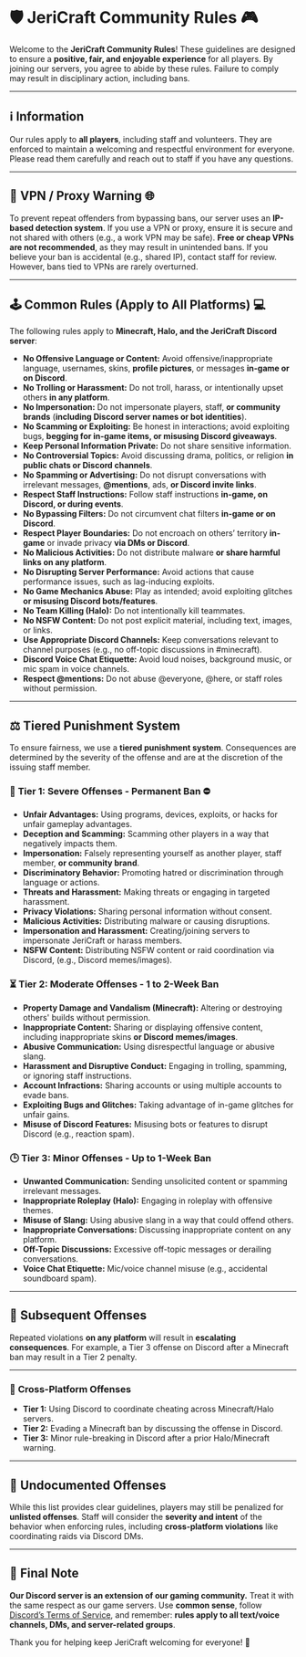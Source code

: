 # 🛡️ JeriCraft Community Rules 🎮

Welcome to the **JeriCraft Community Rules**! These guidelines are designed to ensure a **positive, fair, and enjoyable
experience** for all players. By joining our servers, you agree to abide by these rules. Failure to comply may result in
disciplinary action, including bans.

---

## ℹ️ Information

Our rules apply to **all players**, including staff and volunteers. They are enforced to maintain a welcoming and
respectful environment for everyone. Please read them carefully and reach out to staff if you have any questions.

---

## 🚫 VPN / Proxy Warning 🌐

To prevent repeat offenders from bypassing bans, our server uses an **IP-based detection system**. If you use a VPN or
proxy, ensure it is secure and not shared with others (e.g., a work VPN may be safe). **Free or cheap VPNs are not
recommended**, as they may result in unintended bans. If you believe your ban is accidental (e.g., shared IP), contact staff for review. However, bans tied to VPNs are rarely overturned.

---

## 🕹️ Common Rules (Apply to **All Platforms**) 💻

The following rules apply to **Minecraft, Halo, and the JeriCraft Discord server**:

- **No Offensive Language or Content:** Avoid offensive/inappropriate language, usernames, skins, **profile pictures**, or messages **in-game or on Discord**.
- **No Trolling or Harassment:** Do not troll, harass, or intentionally upset others **in any platform**.
- **No Impersonation:** Do not impersonate players, staff, **or community brands** (**including Discord server names or bot identities**).
- **No Scamming or Exploiting:** Be honest in interactions; avoid exploiting bugs, **begging for in-game items, or misusing Discord giveaways**.
- **Keep Personal Information Private:** Do not share sensitive information.
- **No Controversial Topics:** Avoid discussing drama, politics, or religion **in public chats or Discord channels**.
- **No Spamming or Advertising:** Do not disrupt conversations with irrelevant messages, **@mentions**, ads, **or Discord invite links**.
- **Respect Staff Instructions:** Follow staff instructions **in-game, on Discord, or during events**.
- **No Bypassing Filters:** Do not circumvent chat filters **in-game or on Discord**.
- **Respect Player Boundaries:** Do not encroach on others’ territory **in-game** or invade privacy **via DMs or Discord**.
- **No Malicious Activities:** Do not distribute malware **or share harmful links on any platform**.
- **No Disrupting Server Performance:** Avoid actions that cause performance issues, such as lag-inducing exploits.
- **No Game Mechanics Abuse:** Play as intended; avoid exploiting glitches **or misusing Discord bots/features**.
- **No Team Killing (Halo):** Do not intentionally kill teammates.
- **No NSFW Content:** Do not post explicit material, including text, images, or links.
- **Use Appropriate Discord Channels:** Keep conversations relevant to channel purposes (e.g., no off-topic discussions in #minecraft).
- **Discord Voice Chat Etiquette:** Avoid loud noises, background music, or mic spam in voice channels.
- **Respect @mentions:** Do not abuse @everyone, @here, or staff roles without permission.

---

## ⚖️ Tiered Punishment System

To ensure fairness, we use a **tiered punishment system**. Consequences are determined by the severity of the offense
and are at the discretion of the issuing staff member.

### 🚨 **Tier 1: Severe Offenses - Permanent Ban** ⛔

- **Unfair Advantages:** Using programs, devices, exploits, or hacks for unfair gameplay advantages.
- **Deception and Scamming:** Scamming other players in a way that negatively impacts them.
- **Impersonation:** Falsely representing yourself as another player, staff member, **or community brand**.
- **Discriminatory Behavior:** Promoting hatred or discrimination through language or actions.
- **Threats and Harassment:** Making threats or engaging in targeted harassment.
- **Privacy Violations:** Sharing personal information without consent.
- **Malicious Activities:** Distributing malware or causing disruptions.
- **Impersonation and Harassment:** Creating/joining servers to impersonate JeriCraft or harass members.
- **NSFW Content:** Distributing NSFW content or raid coordination via Discord, (e.g., Discord memes/images).

### ⏳ **Tier 2: Moderate Offenses - 1 to 2-Week Ban**

- **Property Damage and Vandalism (Minecraft):** Altering or destroying others' builds without permission.
- **Inappropriate Content:** Sharing or displaying offensive content, including inappropriate skins **or Discord memes/images**.
- **Abusive Communication:** Using disrespectful language or abusive slang.
- **Harassment and Disruptive Conduct:** Engaging in trolling, spamming, or ignoring staff instructions.
- **Account Infractions:** Sharing accounts or using multiple accounts to evade bans.
- **Exploiting Bugs and Glitches:** Taking advantage of in-game glitches for unfair gains.
- **Misuse of Discord Features:** Misusing bots or features to disrupt Discord (e.g., reaction spam).

### 🕒 **Tier 3: Minor Offenses - Up to 1-Week Ban**

- **Unwanted Communication:** Sending unsolicited content or spamming irrelevant messages.
- **Inappropriate Roleplay (Halo):** Engaging in roleplay with offensive themes.
- **Misuse of Slang:** Using abusive slang in a way that could offend others.
- **Inappropriate Conversations:** Discussing inappropriate content on any platform.
- **Off-Topic Discussions:** Excessive off-topic messages or derailing conversations.
- **Voice Chat Etiquette:** Mic/voice channel misuse (e.g., accidental soundboard spam).

---

## 🔁 Subsequent Offenses

Repeated violations **on any platform** will result in **escalating consequences**. For example, a Tier 3 offense on
Discord after a Minecraft ban may result in a Tier 2 penalty.

---

### 🔄 **Cross-Platform Offenses**

- **Tier 1:** Using Discord to coordinate cheating across Minecraft/Halo servers.
- **Tier 2:** Evading a Minecraft ban by discussing the offense in Discord.
- **Tier 3:** Minor rule-breaking in Discord after a prior Halo/Minecraft warning.

---

## 🚨 Undocumented Offenses

While this list provides clear guidelines, players may still be penalized for **unlisted offenses**. Staff will consider
the **severity and intent** of the behavior when enforcing rules, including **cross-platform violations** like
coordinating raids via Discord DMs.

---

## 🌟 Final Note

**Our Discord server is an extension of our gaming community.** Treat it with the same respect as our game servers. Use
**common sense**, follow [Discord’s Terms of Service](https://discord.com/terms), and remember: **rules apply to all
text/voice channels, DMs, and server-related groups**.

Thank you for helping keep JeriCraft welcoming for everyone! 👾